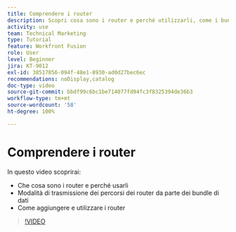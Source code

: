 ```yaml
---
title: Comprendere i router
description: Scopri cosa sono i router e perché utilizzarli, come i bundle di dati sono trasmessi nei percorsi dei router e come aggiungere e utilizzare i router, il tutto in  [!DNL Adobe Workfront Fusion].
activity: use
team: Technical Marketing
type: Tutorial
feature: Workfront Fusion
role: User
level: Beginner
jira: KT-9012
exl-id: 38517856-094f-48e1-8930-ad0d27bec6ec
recommendations: noDisplay,catalog
doc-type: video
source-git-commit: bbdf99c6bc1be714077fd94fc3f8325394de36b3
workflow-type: tm+mt
source-wordcount: '58'
ht-degree: 100%

---
```


# Comprendere i router

In questo video scoprirai:

* Che cosa sono i router e perché usarli
* Modalità di trasmissione dei percorsi dei router da parte dei bundle di dati
* Come aggiungere e utilizzare i router

>[!VIDEO](https://video.tv.adobe.com/v/3416566/?quality=12&learn=on&enablevpops=1&captions=ita)
